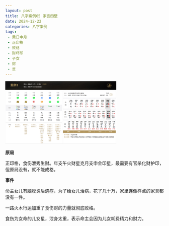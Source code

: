 ```yaml
---
layout: post
title: 八字案例65 家徒四壁
date: 2024-12-22
categories: 八字案例
tags:
 - 癸日申月
 - 正印格
 - 败格
 - 财坏印
 - 子女
 - 财
 - 贫
---
```


<img src="/images/bazi-example/bazi-example-65.PNG" width="70%">

**原局**

正印格，食伤泄秀生财。年支午火财星克月支申金印星，最需要有官杀化财护印，但原局没有，就不能成格。

**事件**

命主女儿有脑膜炎后遗症，为了给女儿治病，花了几十万，家里连像样点的家具都没有一件。

一路火木行运加重了食伤财的力量就彻底败格。

食伤为女命的儿女星，泄身太重，表示命主会因为儿女耗费精力和财力。
